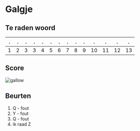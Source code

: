 # Galgje

## Te raden woord

|.|.|.|.|.|.|.|.|.|.|.|.|.|.|
|-|-|-|-|-|-|-|-|-|-|-|-|-|-|
|1|2|3|3|4|5|6|7|8|9|10|11|12|13|

## Score
![gallow](./images/4.png)

## Beurten
1. Q - fout
2. Y - fout
3. Q - fout
4. ik raad Z